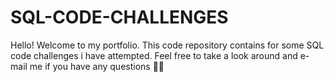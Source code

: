 # SQL-CODE-CHALLENGES
Hello! Welcome to my portfolio. This code repository contains for some SQL code challenges i have attempted. Feel free to take a look around and e-mail me if you have any questions 👋🏾
